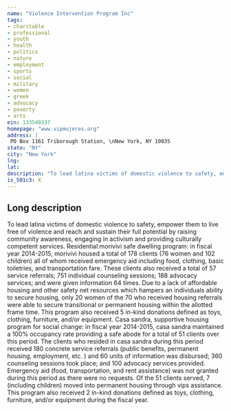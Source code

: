 ```yaml
---
name: "Violence Intervention Program Inc"
tags:
- charitable
- professional
- youth
- health
- politics
- nature
- employment
- sports
- social
- military
- women
- greek
- advocacy
- poverty
- arts
ein: 133540337
homepage: "www.vipmujeres.org"
address: |
 PO Box 1161 Triborough Station, \nNew York, NY 10035
state: "NY"
city: "New York"
lng: 
lat: 
description: "To lead latina victims of domestic violence to safety, empower them to live free of violence and reach and sustain their full potential by raising community awareness, engaging in activism and providing culturally competent services. "
is_501c3: X
---
```


## Long description

To lead latina victims of domestic violence to safety, empower them to live free of violence and reach and sustain their full potential by raising community awareness, engaging in activism and providing culturally competent services. Residential:morivivi safe dwelling program: in fiscal year 2014-2015, morivivi housed a total of 178 clients (76 women and 102 children) all of whom received emergency aid including food, clothing, basic toiletries, and transportation fare. These clients also received a total of 57 service referrals; 751 individual counseling sessions; 188 advocacy services; and were given information 64 times. Due to a lack of affordable housing and other safety net resources which hampers an individuals ability to secure housing, only 20 women of the 70 who received housing referrals were able to secure transitional or permanent housing within the allotted frame time. This program also received 5 in-kind donations defined as toys, clothing, furniture, and/or equipment. Casa sandra, supportive housing program for social change: in fiscal year 2014-2015, casa sandra maintained a 100% occupancy rate providing a safe abode for a total of 51 clients over this period. The clients who resided in casa sandra during this period received 180 concrete service referrals (public benefits, permanent housing, employment, etc. ) and 60 units of information was disbursed; 360 counseling sessions took place; and 100 advocacy services provided. Emergency aid (food, transportation, and rent assistance) was not granted during this period as there were no requests. Of the 51 clients served, 7 (including children) moved into permanent housing through vips assistance. This program also received 2 in-kind donations defined as toys, clothing, furniture, and/or equipment during the fiscal year. 
